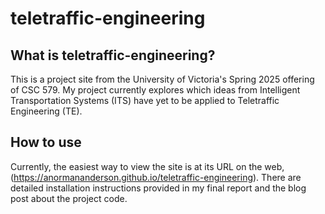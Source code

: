 # teletraffic-engineering

## What is teletraffic-engineering?

This is a project site from the University of Victoria's Spring 2025 offering of CSC 579. My project currently explores which ideas from Intelligent Transportation Systems (ITS) have yet to be applied to Teletraffic Engineering (TE). 

## How to use

Currently, the easiest way to view the site is at its URL on the web, (<https://anormananderson.github.io/teletraffic-engineering>). There are detailed installation instructions provided in my final report and the blog post about the project code.

